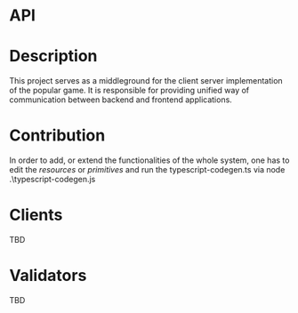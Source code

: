﻿# API

# Description
This project serves as a middleground for the client server implementation of the popular game. It is responsible for providing unified way of communication between backend and frontend applications.

# Contribution
In order to add, or extend the functionalities of the whole system, one has to edit the *resources* or *primitives* and run the typescript-codegen.ts via node .\typescript-codegen.js

# Clients
TBD

# Validators
TBD
